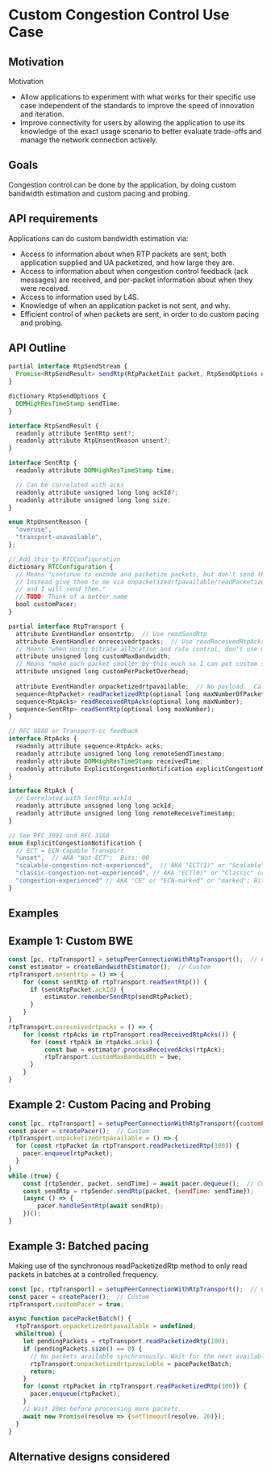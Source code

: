 # Custom Congestion Control Use Case

## Motivation

Motivation
- Allow applications to experiment with what works for their specific use case independent of the standards to improve the speed of innovation and iteration.
- Improve connectivity for users by allowing the application to use its knowledge of the exact usage scenario to better evaluate trade-offs and manage the network connection actively.

## Goals

Congestion control can be done by the application, by doing custom bandwidth estimation and custom pacing and probing.

## API requirements

Applications can do custom bandwidth estimation via:
- Access to information about when RTP packets are sent, both application supplied and UA packetized, and how large they are.
- Access to information about when congestion control feedback (ack messages) are received, and per-packet information about when they were received.
- Access to information used by L4S.
- Knowledge of when an application packet is not sent, and why.
- Efficient control of when packets are sent, in order to do custom pacing and probing.

## API Outline 


```javascript
partial interface RtpSendStream {
  Promise<RtpSendResult> sendRtp(RtpPacketInit packet, RtpSendOptions options);
}

dictionary RtpSendOptions {
  DOMHighResTimeStamp sendTime;
}

interface RtpSendResult {
  readonly attribute SentRtp sent?;
  readonly attribute RtpUnsentReason unsent?;
}

interface SentRtp {
  readonly attribute DOMHighResTimeStamp time;

  // Can be correlated with acks
  readonly attribute unsigned long long ackId?;
  readonly attribute unsigned long long size;
}

enum RtpUnsentReason {
  "overuse",
  "transport-unavailable",
};

// Add this to RTCConfiguration
dictionary RTCConfiguration {
  // Means "continue to encode and packetize packets, but don't send them.
  // Instead give them to me via onpacketizedrtpavailable/readPacketizedRtp
  // and I will send them."
  // TODO: Think of a better name
  bool customPacer;
}

partial interface RtpTransport {
  attribute EventHandler onsentrtp;  // Use readSendRtp
  attribute EventHandler onreceivedrtpacks;  // Use readReceivedRtpAcks
  // Means "when doing bitrate allocation and rate control, don't use more than this"
  attribute unsigned long customMaxBandwidth;
  // Means "make each packet smaller by this much so I can put custom stuff in each packet"
  attribute unsigned long customPerPacketOverhead;
  
  attribute EventHandler onpacketizedrtpavailable;  // No payload.  Call readPacketizedRtp
  sequence<RtpPacket> readPacketizedRtp(optional long maxNumberOfPackets);
  sequence<RtpAcks> readReceivedRtpAcks(optional long maxNumber);
  sequence<SentRtp> readSentRtp(optional long maxNumber);
}

// RFC 8888 or Transport-cc feedback
interface RtpAcks {
  readonly attribute sequence<RtpAck> acks;
  readonly attribute unsigned long long remoteSendTimestamp;
  readonly attribute DOMHighResTimeStamp receivedTime;
  readonly attribute ExplicitCongestionNotification explicitCongestionNotification;  // AKA "ECN"
}

interface RtpAck {
  // Correlated with SentRtp.ackId
  readonly attribute unsigned long long ackId; 
  readonly attribute unsigned long long remoteReceiveTimestamp;
}

// See RFC 3991 and RFC 3168
enum ExplicitCongestionNotification {
  // ECT = ECN-Capable Transport
  "unset",  // AKA "Not-ECT";  Bits: 00
  "scalable-congestion-not-experienced",  // AKA "ECT(1)" or "Scalable" or "L4S" ; Bits: 01
  "classic-congestion-not-experienced", // AKA "ECT(0)" or "Classic" or "not L4S"; Bits: 10
  "congestion-experienced" // AKA "CE" or "ECN-marked" or "marked"; Bits: 11
}
```

## Examples

## Example 1: Custom BWE

```javascript
const [pc, rtpTransport] = setupPeerConnectionWithRtpTransport();  // Custom
const estimator = createBandwidthEstimator();  // Custom
rtpTransport.onsentrtp = () => {
    for (const sentRtp of rtpTransport.readSentRtp()) {
      if (sentRtpPacket.ackId) {
          estimator.rememberSendRtp(sendRtpPacket);
      }
    }
}
rtpTransport.onreceivedrtpacks = () => {
    for (const rtpAcks in rtpTransport.readReceivedRtpAcks()) {
      for (const rtpAck in rtpAcks.acks) {
          const bwe = estimator.processReceivedAcks(rtpAck);
          rtpTransport.customMaxBandwidth = bwe;
      }
    }
}
```

## Example 2: Custom Pacing and Probing

```javascript
const [pc, rtpTransport] = setupPeerConnectionWithRtpTransport({customPacer: true});  // Custom
const pacer = createPacer();  // Custom
rtpTransport.onpacketizedrtpavailable = () => {
  for (const rtpPacket in rtpTransport.readPacketizedRtp(100)) {
    pacer.enqueue(rtpPacket);
  }
}
while (true) {
    const [rtpSender, packet, sendTime] = await pacer.dequeue();  // Custom
    const sendRtp = rtpSender.sendRtp(packet, {sendTime: sendTime});
    (async () => {
        pacer.handleSentRtp(await sendRtp);
    })();
}
```

## Example 3: Batched pacing
Making use of the synchronous readPacketizedRtp method to only read packets in batches
at a controlled frequency.

```javascript
const [pc, rtpTransport] = setupPeerConnectionWithRtpTransport();  // Custom
const pacer = createPacer();  // Custom
rtpTransport.customPacer = true;

async function pacePacketBatch() {
  rtpTransport.onpacketizedrtpavailable = undefined;
  while(true) {
    let pendingPackets = rtpTransport.readPacketizedRtp(100);
    if (pendingPackets.size() == 0) {
      // No packets available synchronously. Wait for the next available packet.
      rtpTransport.onpacketizedrtpavailable = pacePacketBatch;
      return;
    }
    for (const rtpPacket in rtpTransport.readPacketizedRtp(100)) {
      pacer.enqueue(rtpPacket);
    }
    // Wait 20ms before processing more packets.
    await new Promise(resolve => {setTimeout(resolve, 20)});
  }
}
```

## Alternative designs considered

